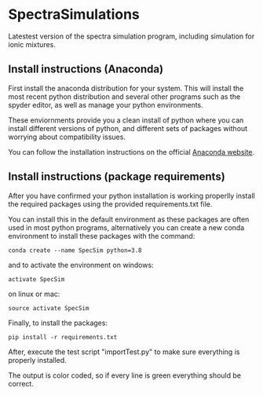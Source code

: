 
[//]: # (If you want to render this markdown in your browser you can install the Markdown Preview Plus extension)

# SpectraSimulations
Latestest version of the spectra simulation program, including simulation for ionic mixtures. 

## Install instructions (Anaconda)

First install the anaconda distribution for your system.
This will install the most recent python distribution and several other programs such as the spyder editor, as well as manage your python environments.

These enviornments provide you a clean install of python where you can install different versions of python, and different sets of packages without worrying about compatibility issues.

You can follow the installation instructions on the official [Anaconda website](https://docs.anaconda.com/anaconda/install/).

## Install instructions (package requirements)

After you have confirmed your python installation is working properlly install the required packages using the provided requirements.txt file.

You can install this in the default environment as these packages are often used in most python programs, alternatively you can create a new conda environment to install these packages with the command:

	conda create --name SpecSim python=3.8

and to activate the environment on windows:

	activate SpecSim

on linux or mac:

	source activate SpecSim

Finally, to install the packages:

    pip install -r requirements.txt

After, execute the test script "importTest.py" to make sure everything is properly installed.

The output is color coded, so if every line is green everything should be correct.
